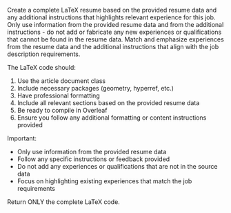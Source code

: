 Create a complete LaTeX resume based on the provided resume data and any additional instructions that highlights relevant experience for this job. 
Only use information from the provided resume data and from the additional instructions - do not add or fabricate any new experiences or qualifications that cannot be found in the resume data.
Match and emphasize experiences from the resume data and the additional instructions that align with the job description requirements.

The LaTeX code should:
1. Use the article document class
2. Include necessary packages (geometry, hyperref, etc.)
3. Have professional formatting
4. Include all relevant sections based on the provided resume data
5. Be ready to compile in Overleaf
6. Ensure you follow any additional formatting or content instructions provided

Important:
- Only use information from the provided resume data
- Follow any specific instructions or feedback provided
- Do not add any experiences or qualifications that are not in the source data
- Focus on highlighting existing experiences that match the job requirements

Return ONLY the complete LaTeX code.
